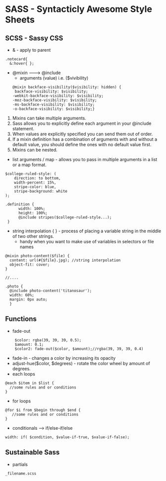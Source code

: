 # SASS - Syntacticly Awesome Style Sheets
## SCSS - Sassy CSS

* & - apply to parent
```
.notecard{
  &:hover{ };
```
* @mixin ---> @include
  * arguments (value) i.e. ($vivibility)
  ```
  @mixin backface-visibility($visibility: hidden) {
   backface-visibility: $visibility;
  -webkit-backface-visibility: $visibility;
  -moz-backface-visibility: $visibility;
  -ms-backface-visibility: $visibility;
  -o-backface-visibility: $visibility;}
  ```
1. Mixins can take multiple arguments.
2. Sass allows you to explicitly define each argument in your @include statement.
3. When values are explicitly specified you can send them out of order.
4. If a mixin definition has a combination of arguments with and without a default value, you should define the ones with no default value first.
5. Mixins can be nested.

* list arguments / map - allows you to pass in multiple arguments in a list or a map format.
```
$college-ruled-style: ( 
    direction: to bottom,
    width-percent: 15%,
    stripe-color: blue,
    stripe-background: white
);

.definition {
      width: 100%;
      height: 100%;
      @include stripes($college-ruled-style...);
 }
```
* string interpolation { } - process of placing a variable string in the middle of two other strings.
  * handy when you want to make use of variables in selectors or file names
```
@mixin photo-content($file) {
  content: url(#{$file}.jpg); //string interpolation
  object-fit: cover;
}

//....

.photo { 
  @include photo-content('titanosaur');
  width: 60%;
  margin: 0px auto; 
  }
```

## Functions
* fade-out
  ```
   $color: rgba(39, 39, 39, 0.5);
   $amount: 0.1;
   $color2: fade-out($color, $amount);//rgba(39, 39, 39, 0.4)
   ```
* fade-in - changes a color by increasing its opacity
* adjust-hue($color, $degrees) - rotate the color wheel by amount of degrees.
* each loops
```
@each $item in $list {
  //some rules and or conditions
}
```
* for loops
```
@for $i from $begin through $end {
   //some rules and or conditions
}
```
* conditionals --> if/else-if/else
```
width: if( $condition, $value-if-true, $value-if-false);
```
## Sustainable Sass
* partials
```
_filename.scss
```
